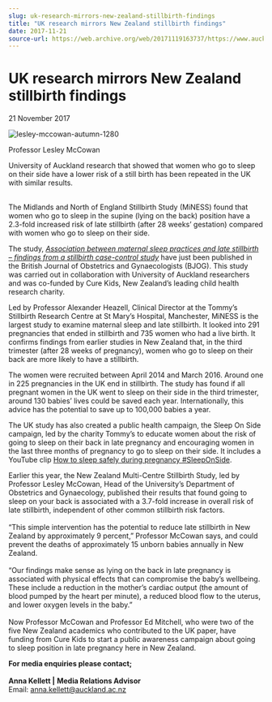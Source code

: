 ```yaml
---
slug: uk-research-mirrors-new-zealand-stillbirth-findings
title: "UK research mirrors New Zealand stillbirth findings"
date: 2017-11-21
source-url: https://web.archive.org/web/20171119163737/https://www.auckland.ac.nz/en/about/news-events-and-notices/news/news-2017/11/uk-research-mirrors-new-zealand-stillbirth-findings.html
---
```

UK research mirrors New Zealand stillbirth findings
===================================================

21 November 2017

![lesley-mccowan-autumn-1280](https://www.auckland.ac.nz/en/about/news-events-and-notices/news/news-2017/11/uk-research-mirrors-new-zealand-stillbirth-findings/_jcr_content/par/textimage/image.img.jpg/1511227798178.jpg "lesley-mccowan-autumn-1280")

Professor Lesley McCowan

University of Auckland research that showed that women who go to sleep on their side have a lower risk of a still birth has been repeated in the UK with similar results.

   
The Midlands and North of England Stillbirth Study (MiNESS) found that women who go to sleep in the supine (lying on the back) position have a 2.3-fold increased risk of late stillbirth (after 28 weeks’ gestation) compared with women who go to sleep on their side.  
  
The study, [_Association between maternal sleep practices and late stillbirth – findings from a stillbirth case-control study_](http://onlinelibrary.wiley.com/doi/10.1111/1471-0528.14967/full) have just been published in the British Journal of Obstetrics and Gynaecologists (BJOG). This study was carried out in collaboration with University of Auckland researchers and was co-funded by Cure Kids, New Zealand’s leading child health research charity.

Led by Professor Alexander Heazell, Clinical Director at the Tommy’s Stillbirth Research Centre at St Mary’s Hospital, Manchester, MiNESS is the largest study to examine maternal sleep and late stillbirth. It looked into 291 pregnancies that ended in stillbirth and 735 women who had a live birth. It confirms findings from earlier studies in New Zealand that, in the third trimester (after 28 weeks of pregnancy), women who go to sleep on their back are more likely to have a stillbirth.  
  
The women were recruited between April 2014 and March 2016. Around one in 225 pregnancies in the UK end in stillbirth. The study has found if all pregnant women in the UK went to sleep on their side in the third trimester, around 130 babies’ lives could be saved each year. Internationally, this advice has the potential to save up to 100,000 babies a year.

The UK study has also created a public health campaign, the Sleep On Side campaign, led by the charity Tommy’s to educate women about the risk of going to sleep on their back in late pregnancy and encouraging women in the last three months of pregnancy to go to sleep on their side. It includes a YouTube clip [How to sleep safely during pregnancy #SleepOnSide](http://www.youtube.com/watch?v=TxwBvq7K3Jg&feature=youtu.be).

Earlier this year, the New Zealand Multi-Centre Stillbirth Study, led by Professor Lesley McCowan, Head of the University’s Department of Obstetrics and Gynaecology, published their results that found going to sleep on your back is associated with a 3.7-fold increase in overall risk of late stillbirth, independent of other common stillbirth risk factors.  
   
“This simple intervention has the potential to reduce late stillbirth in New Zealand by approximately 9 percent,” Professor McCowan says, and could prevent the deaths of approximately 15 unborn babies annually in New Zealand.  
   
“Our findings make sense as lying on the back in late pregnancy is associated with physical effects that can compromise the baby’s wellbeing. These include a reduction in the mother’s cardiac output (the amount of blood pumped by the heart per minute), a reduced blood flow to the uterus, and lower oxygen levels in the baby.”  
   
Now Professor McCowan and Professor Ed Mitchell, who were two of the five New Zealand academics who contributed to the UK paper, have funding from Cure Kids to start a public awareness campaign about going to sleep position in late pregnancy here in New Zealand.

**For media enquiries please contact;**  
   
**Anna Kellett |** **Media Relations Advisor**  
Email: [anna.kellett@auckland.ac.nz](mailto:anna.kellett@auckland.ac.nz)